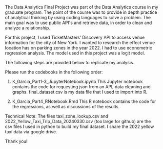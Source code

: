 The Data Analytics Final Project was part of the Data Analytics course in my graduate program. The point of the course was to provide in depth practice of analytical thinking by using coding languages to solve a problem. The main goal was to use public API's and retrieve data, in order to clean and analyze a relationship. 

For this project, I used TicketMasters' Discovery API to access venue information for the city of New York. I wanted to research the effect venue location has on parking zones in the year 2022. I had to use econometric regression analysis. The model used in this project was a logit model.  

The following steps are provided below to replicate my analysis.

Please run the codebooks in the following order:

1. K_Garcia_Part1-3_JupyterNotebook.ipynb
  This Jupyter notebook contains the code for requesting json from an API, data cleaning and graphs.
  final_dataset.csv is my data file that I used to import into R. 

2. K_Garcia_Part4_RNotebook.Rmd
This R notebook contains the code for the regressions, as well as discussions of the results.

Technical Note: The files taxi_zone_lookup.csv and 2022_Yellow_Taxi_Trip_Data_20240330.csv (too large for github) are the csv files I used in python to build my final dataset.
  I share the 2022 yellow taxi data via google drive.

Thank you!
